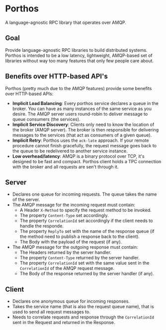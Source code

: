 # Porthos

A language-agnostic RPC library that operates over AMQP.

## Goal

Provide language-agnostic RPC libraries to build distributed systems. Porthos is intended to be a low latency, lightweight, AMQP-based set of libraries without way too many features that only few people care about.

## Benefits over HTTP-based API's

Porthos (pretty much due to the AMQP features) provide some benefits over HTTP-based APIs:
- **Implicit Load Balancing**: Every porthos service declares a queue in the broker. You can have as many instances of the same service as you desire. The AMQP server users round-robin to deliver message to queue consumers (the services).
- **Implicit Service Discovery**: Clients only need to know the location of the broker (AMQP server). The broker is then responsible for delivering messages to the services (that act as consumers of a given queue).
- **Implicit Retry**: Porthos uses the `ack-late` approach. If your remote procedure cannot finish gracefully, the request message goes back to the queue to be redelivered to another service instance.
- **Low overhead/latency**: AMQP is a binary protocol over TCP, it's designed to be fast and compact. Porthos client holds a TPC connection with the broker and all requests are sen't through it.

## Server

- Declares one queue for incoming requests. The queue takes the name of the server.
- The AMQP message for the incoming request must contain:
	- A Header `X-Method` to specify the request method to be invoked.
	- The property `Content-Type` set accordingly.
	- The property `CorrelationId` set accordingly if the client needs to handle the responde.
	- The property `ReplyTo` set with the name of the response queue (if the method need to publish a response back to the client).
	- The Body with the payload of the request (if any).
- The AMQP message for the outgoing response must contain:
	- The Headers returned by the server handler.
	- The property `Content-Type` returned by the server handler.
	- The property `CorrelationId` set with the same value sent in the `CorrelationId` of the AMQP request message.
	- The Body of the response returned by the server handler (if any).

## Client

- Declares one anonymous queue for incoming responses.
- Takes the service name (that is also the request queue name), that is used to send all request messages to.
- Needs to correlate requests and response through the `CorrelationId` sent in the Request and returned in the Response.
